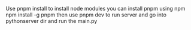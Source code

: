 Use pnpm install to install node modules
you can install pnpm using npm
npm install -g pnpm
then use pnpm dev to run server
and go into pythonserver dir and run the main.py
